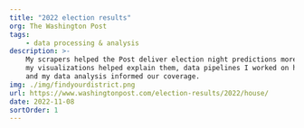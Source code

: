 ```yaml
---
title: "2022 election results"
org: The Washington Post
tags:
    - data processing & analysis
description: >-
    My scrapers helped the Post deliver election night predictions more reliably than competitors,
    my visualizations helped explain them, data pipelines I worked on helped process FEC data faster
    and my data analysis informed our coverage.
img: ./img/findyourdistrict.png
url: https://www.washingtonpost.com/election-results/2022/house/
date: 2022-11-08
sortOrder: 1
---
```

